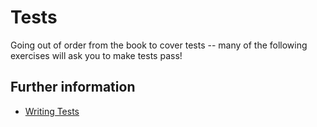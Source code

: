 # Tests

Going out of order from the book to cover tests -- many of the following exercises will ask you to make tests pass!

## Further information

-   [Writing Tests](https://doc.rust-lang.org/book/ch11-01-writing-tests.html)
